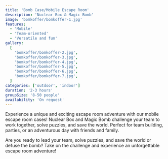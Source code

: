 ```yaml
---
title: 'Bomb Case/Mobile Escape Room'
description: 'Nuclear Box & Magic Bomb'
image: 'bomkoffer/bomkoffer-1.jpg'
features:
  - 'Mobile'
  - 'Team-oriented'
  - 'Versatile and fun'
gallery:
  [
    'bomkoffer/bomkoffer-2.jpg',
    'bomkoffer/bomkoffer-3.jpg',
    'bomkoffer/bomkoffer-4.jpg',
    'bomkoffer/bomkoffer-5.jpg',
    'bomkoffer/bomkoffer-6.jpg',
    'bomkoffer/bomkoffer-7.jpg',
  ]
categories: ['outdoor', 'indoor']
duration: '2-3 hours'
groupSize: '8-50 people'
availability: 'On request'
---
```


Experience a unique and exciting escape room adventure with our mobile escape room cases! Nuclear Box and Magic Bomb challenge your team to work together, solve puzzles, and save the world. Perfect for team building, parties, or an adventurous day with friends and family.

Are you ready to lead your team, solve puzzles, and save the world or defuse the bomb? Take on the challenge and experience an unforgettable escape room adventure!
